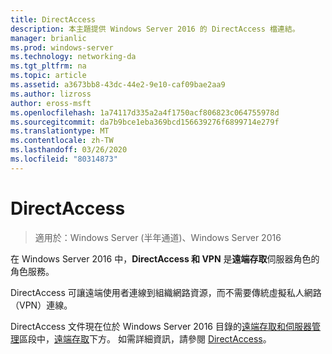 ```yaml
---
title: DirectAccess
description: 本主題提供 Windows Server 2016 的 DirectAccess 檔連結。
manager: brianlic
ms.prod: windows-server
ms.technology: networking-da
ms.tgt_pltfrm: na
ms.topic: article
ms.assetid: a3673bb8-43dc-44e2-9e10-caf09bae2aa9
ms.author: lizross
author: eross-msft
ms.openlocfilehash: 1a74117d335a2a4f1750acf806823c064755978d
ms.sourcegitcommit: da7b9bce1eba369bcd156639276f6899714e279f
ms.translationtype: MT
ms.contentlocale: zh-TW
ms.lasthandoff: 03/26/2020
ms.locfileid: "80314873"
---
```

# <a name="directaccess"></a>DirectAccess

>適用於：Windows Server (半年通道)、Windows Server 2016

在 Windows Server 2016 中，**DirectAccess 和 VPN** 是**遠端存取**伺服器角色的角色服務。

DirectAccess 可讓遠端使用者連線到組織網路資源，而不需要傳統虛擬私人網路（VPN）連線。 

DirectAccess 文件現在位於 Windows Server 2016 目錄的[遠端存取和伺服器管理](https://docs.microsoft.com/windows-server/remote/)區段中，[遠端存取](https://docs.microsoft.com/windows-server/remote/remote-access/remote-access)下方。 如需詳細資訊，請參閱 [DirectAccess](directaccess/DirectAccess.md)。